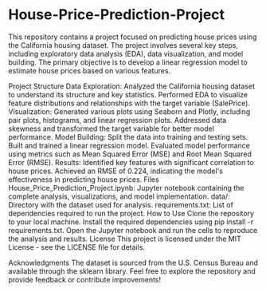 # House-Price-Prediction-Project
This repository contains a project focused on predicting house prices using the California housing dataset. The project involves several key steps, including exploratory data analysis (EDA), data visualization, and model building. The primary objective is to develop a linear regression model to estimate house prices based on various features.

Project Structure
Data Exploration:
Analyzed the California housing dataset to understand its structure and key statistics.
Performed EDA to visualize feature distributions and relationships with the target variable (SalePrice).
Visualization:
Generated various plots using Seaborn and Plotly, including pair plots, histograms, and linear regression plots.
Addressed data skewness and transformed the target variable for better model performance.
Model Building:
Split the data into training and testing sets.
Built and trained a linear regression model.
Evaluated model performance using metrics such as Mean Squared Error (MSE) and Root Mean Squared Error (RMSE).
Results:
Identified key features with significant correlation to house prices.
Achieved an RMSE of 0.224, indicating the model's effectiveness in predicting house prices.
Files
House_Price_Prediction_Project.ipynb: Jupyter notebook containing the complete analysis, visualizations, and model implementation.
data/: Directory with the dataset used for analysis.
requirements.txt: List of dependencies required to run the project.
How to Use
Clone the repository to your local machine.
Install the required dependencies using pip install -r requirements.txt.
Open the Jupyter notebook and run the cells to reproduce the analysis and results.
License
This project is licensed under the MIT License - see the LICENSE file for details.

Acknowledgments
The dataset is sourced from the U.S. Census Bureau and available through the sklearn library.
Feel free to explore the repository and provide feedback or contribute improvements!
